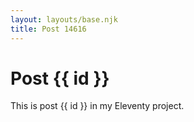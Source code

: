 ```yaml
---
layout: layouts/base.njk
title: Post 14616
---
```


# Post {{ id }}

This is post {{ id }} in my Eleventy project.
